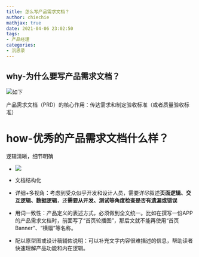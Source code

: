 ```yaml
---
title: 怎么写产品需求文档？
author: chiechie
mathjax: true
date: 2021-04-06 23:02:50
tags:
- 产品经理
categories:
- 沉思录
---
```


##  why-**为什么要写产品需求文档？**


![如下](http://mmbiz.qpic.cn/mmbiz_jpg/tN1blB6ujNX7hPHxsUyRsm4iaicnpd7MNF7e43GztnU5JuqtCvboN55QyOLm5TcF6zzN295AJFZgylmPtekqyGGg/640)

产品需求文档（PRD）的核心作用：传达需求和制定验收标准（或者质量验收标准）

# how-**优秀的产品需求文档什么样？**

逻辑清晰，细节明确

- ![](http://mmbiz.qpic.cn/mmbiz_png/tN1blB6ujNX7hPHxsUyRsm4iaicnpd7MNF3QLQPbWEvHNNvHibSYiaKWnRLc6Z1sARD5rkWLv7Hb2BhxsZicbuKA97Q/640)

  
- 文档结构化
- 详细+多视角：考虑到受众似乎开发和设计人员，需要详尽叙述**页面逻辑、交互逻辑、数据逻辑**，还**需要从开发、测试等角度检查是否有遗漏或错误**
- 用词一致性：产品定义的表述方式，必须做到全文统一。比如在撰写一份APP的产品需求文档时，前面写了“首页轮播图”，那后文就不能再使用“首页Banner”、“横幅”等名称。
- 配以原型图或设计稿辅佐说明：可以补充文字内容很难描述的信息，帮助读者快速理解产品功能和内在逻辑。